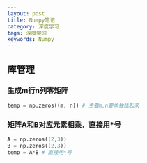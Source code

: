 ```yaml
---
layout: post
title: Numpy笔记
category: 深度学习
tags: 深度学习
keywords: Numpy
---
```


## 库管理

### 生成m行n列零矩阵

```python
temp = np.zeros((m, n)) # 主要m,n要单独括起来
```

### 矩阵A和B对应元素相乘，直接用*号

```python
A = np.zeros((2,3))
B = np.zeros((2,3))
temp = A*B # 直接用*号
```